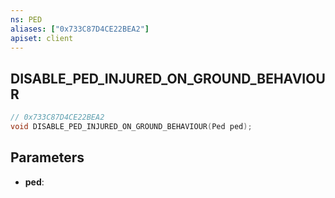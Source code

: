 ```yaml
---
ns: PED
aliases: ["0x733C87D4CE22BEA2"]
apiset: client
---
```

## DISABLE_PED_INJURED_ON_GROUND_BEHAVIOUR

```c
// 0x733C87D4CE22BEA2
void DISABLE_PED_INJURED_ON_GROUND_BEHAVIOUR(Ped ped);
```


## Parameters
* **ped**:




